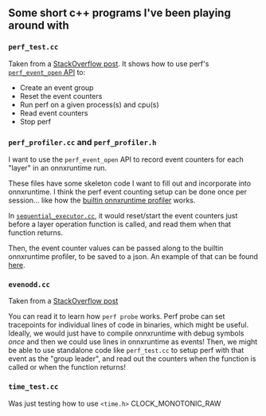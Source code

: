 ## Some short c++ programs I've been playing around with

### `perf_test.cc`
Taken from a [StackOverflow post](https://stackoverflow.com/questions/42088515/perf-event-open-how-to-monitoring-multiple-events).
It shows how to use perf's [`perf_event_open` API](https://linux.die.net/man/2/perf_event_open) to:
- Create an event group
- Reset the event counters
- Run perf on a given process(s) and cpu(s)
- Read event counters
- Stop perf

### `perf_profiler.cc` and `perf_profiler.h`
I want to use the `perf_event_open` API to record event counters for each "layer" in an onnxruntime run.

These files have some skeleton code I want to fill out and incorporate into onnxruntime. I think the perf event counting setup can be done once per session... like how the [builtin onnxruntime profiler](https://github.com/microsoft/onnxruntime/blob/master/onnxruntime/core/common/profiler.cc) works.

In [`sequential_executor.cc`](https://github.com/microsoft/onnxruntime/blob/master/onnxruntime/core/framework/sequential_executor.cc), it would reset/start the event counters just before a layer operation function is called, and read them when that function returns.

Then, the event counter values can be passed along to the builtin onnxruntime profiler, to be saved to a json. An example of that can be found [here](https://github.com/microsoft/onnxruntime/compare/master...AlexanderPuckhaber:profiler_monotonic_clock).

### `evenodd.cc`
Taken from a [StackOverflow post](https://bristot.me/using-perf-probe-to-measure-execution-time-of-user-space-code-on-linux/)

You can read it to learn how `perf probe` works. Perf probe can set tracepoints for individual lines of code in binaries, which might be useful. Ideally, we would just have to compile onnxruntime with debug symbols *once* and then we could use lines in onnxruntime as events! Then, we might be able to use standalone code like `perf_test.cc` to setup perf with that event as the "group leader", and read out the counters when the function is called or when the function returns!

### `time_test.cc`
Was just testing how to use `<time.h>` CLOCK_MONOTONIC_RAW